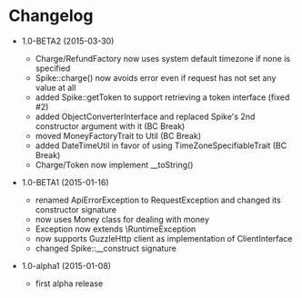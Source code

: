 Changelog
=========

- 1.0-BETA2 (2015-03-30)
  - Charge/RefundFactory now uses system default timezone if none is specified
  - Spike::charge() now avoids error even if request has not set any value at all
  - added Spike::getToken to support retrieving a token interface (fixed #2)
  - added ObjectConverterInterface and replaced Spike's 2nd constructor argument with it (BC Break)
  - moved MoneyFactoryTrait to Util (BC Break)
  - added DateTimeUtil in favor of using TimeZoneSpecifiableTrait (BC Break)
  - Charge/Token now implement __toString()

- 1.0-BETA1 (2015-01-16)
  - renamed ApiErrorException to RequestException and changed its constructor signature
  - now uses Money class for dealing with money
  - Exception now extends \RuntimeException
  - now supports GuzzleHttp client as implementation of ClientInterface
  - changed Spike::__construct signature

- 1.0-alpha1 (2015-01-08)
  - first alpha release
